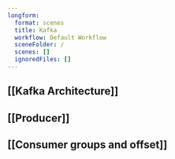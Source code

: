 ```yaml
---
longform:
  format: scenes
  title: Kafka
  workflow: Default Workflow
  sceneFolder: /
  scenes: []
  ignoredFiles: []
---
```

## [[Kafka Architecture]]

## [[Producer]]

## [[Consumer groups and offset]]


